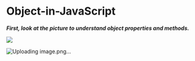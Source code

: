 # Object-in-JavaScript

***First, look at the picture to understand object properties and methods.***

<img src="https://devsnest-custom-images.s3.ap-south-1.amazonaws.com/obj">


![Uploading image.png…]()
